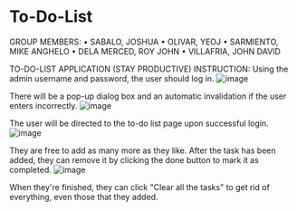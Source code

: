 # To-Do-List
GROUP MEMBERS:
•	SABALO, JOSHUA
•	OLIVAR, YEOJ 
•	SARMIENTO, MIKE ANGHELO
•	DELA MERCED, ROY JOHN
•	VILLAFRIA, JOHN DAVID

TO-DO-LIST APPLICATION (STAY PRODUCTIVE)
INSTRUCTION:
Using the admin username and password, the user should log in.
![image](https://github.com/Synesthesiaa/To-Do-List/assets/106944643/fea2e8fd-1f6a-49f5-9f51-a9e465440f28)

There will be a pop-up dialog box and an automatic invalidation if the user enters incorrectly.
![image](https://github.com/Synesthesiaa/To-Do-List/assets/106944643/92e3af14-3fc3-4b1d-82ae-4fb825bc83a1)

The user will be directed to the to-do list page upon successful login.
![image](https://github.com/Synesthesiaa/To-Do-List/assets/106944643/712e1739-acc8-458b-bd4e-5071d75dcd42)

They are free to add as many more as they like. After the task has been added,  they can remove it by clicking the done button to mark it as completed.
![image](https://github.com/Synesthesiaa/To-Do-List/assets/106944643/9132a85a-3710-4815-adc1-b5dc95d2a19d)

When they're finished, they can click "Clear all the tasks" to get rid of everything, even those that they added.






